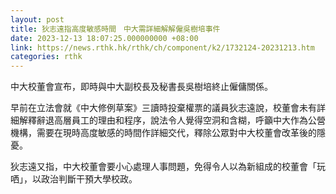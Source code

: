 ```yaml
---
layout: post
title: 狄志遠指高度敏感時間　中大需詳細解解僱吳樹培事件
date: 2023-12-13 18:07:25.000000000 +08:00
link: https://news.rthk.hk/rthk/ch/component/k2/1732124-20231213.htm
categories: rthk
---
```


中大校董會宣布，即時與中大副校長及秘書長吳樹培終止僱傭關係。

早前在立法會就《中大修例草案》三讀時投棄權票的議員狄志遠說，校董會未有詳細解釋辭退高層員工的理由和程序，說法令人覺得空洞和含糊，呼籲中大作為公營機構，需要在現時高度敏感的時間作詳細交代，釋除公眾對中大校董會改革後的隱憂。

狄志遠又指，中大校董會要小心處理人事問題，免得令人以為新組成的校董會「玩哂」，以政治判斷干預大學校政。
